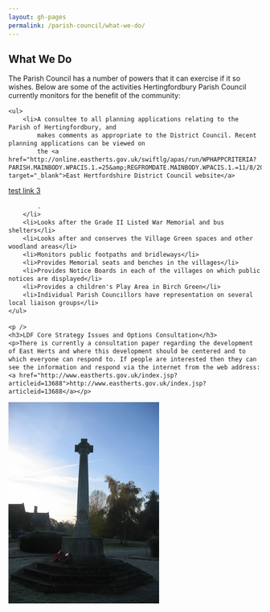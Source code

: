 ```yaml
---
layout: gh-pages
permalink: /parish-council/what-we-do/
---
```


<h2>What We Do</h2>

<div class="panelLeft">
	<p>The Parish Council has a number of powers that it can exercise if it so wishes.
		Below are some of the activities Hertingfordbury Parish Council currently monitors for the
		benefit of the community:</p>

	<ul>
		<li>A consultee to all planning applications relating to the Parish of Hertingfordbury, and
			makes comments as appropriate to the District Council. Recent planning applications can be viewed on
			the <a href="http://online.eastherts.gov.uk/swiftlg/apas/run/WPHAPPCRITERIA?PARISH.MAINBODY.WPACIS.1.=25&amp;REGFROMDATE.MAINBODY.WPACIS.1.=11/8/2014&amp;SEARCHBUTTON.MAINBODY.WPACIS.1.=Search" target="_blank">East Hertfordshire District Council website</a>
			
			



<a id="eastHertsPlanningLink" href="" target="_blank">test link 3</a>


			
			
			
			
			.
		</li>
		<li>Looks after the Grade II Listed War Memorial and bus shelters</li>
		<li>Looks after and conserves the Village Green spaces and other woodland areas</li>
		<li>Monitors public footpaths and bridleways</li>
		<li>Provides Memorial seats and benches in the villages</li>
		<li>Provides Notice Boards in each of the villages on which public notices are displayed</li>
		<li>Provides a children's Play Area in Birch Green</li>
		<li>Individual Parish Councillors have representation on several local liaison groups</li>
	</ul>

	<p />
	<h3>LDF Core Strategy Issues and Options Consultation</h3>
	<p>There is currently a consultation paper regarding the development of East Herts and where this development should be centered and to which everyone can respond to. If people are interested then they can see the information and respond via the internet from the web address: <a href="http://www.eastherts.gov.uk/index.jsp?articleid=13688">http://www.eastherts.gov.uk/index.jsp?articleid=13688</a></p>
</div>

<div class="panelRight">
	<img src="/common/image/warMemorial.jpg" alt="Birch Green War Memorial" width="300" />
</div>

<script>
	Date.prototype.addDays = function (n) {
		var time = this.getTime();
		var changedDate = new Date(time + (n * 24 * 60 * 60 * 1000));

		this.setTime(changedDate.getTime());

		return this;
	};

var date = new Date();
var rdh = date.addDays(-30);

alert(rdh);
alert(rdh.getDate());
alert(rdh.getMonth());
alert(rdh.getFullYear());
alert(rdh.format("mm-dd-yyyy"));


	$(function(){
		$('a#eastHertsPlanningLink').attr('href', 'http://online.eastherts.gov.uk/swiftlg/apas/run/WPHAPPCRITERIA?PARISH.MAINBODY.WPACIS.1.=25&REGFROMDATE.MAINBODY.WPACIS.1.=11/8/2014&SEARCHBUTTON.MAINBODY.WPACIS.1.=Search');
	});
</script>
